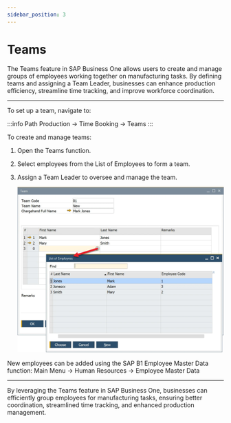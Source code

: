 ```yaml
---
sidebar_position: 3
---
```


# Teams

The Teams feature in SAP Business One allows users to create and manage groups of employees working together on manufacturing tasks. By defining teams and assigning a Team Leader, businesses can enhance production efficiency, streamline time tracking, and improve workforce coordination.

---

To set up a team, navigate to:

:::info Path
    Production → Time Booking → Teams
:::

To create and manage teams:

1. Open the Teams function.
2. Select employees from the List of Employees to form a team.
3. Assign a Team Leader to oversee and manage the team.

    ![Team](./media/teams/team.webp)

New employees can be added using the SAP B1 Employee Master Data function:
Main Menu → Human Resources → Employee Master Data

---
By leveraging the Teams feature in SAP Business One, businesses can efficiently group employees for manufacturing tasks, ensuring better coordination, streamlined time tracking, and enhanced production management.
